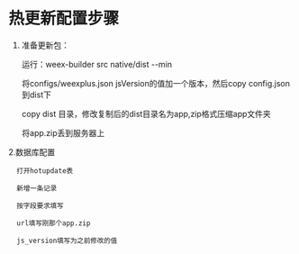 # 热更新配置步骤

1. 准备更新包：

   运行：weex-builder  src native/dist --min

   将configs/weexplus.json jsVersion的值加一个版本，然后copy config.json 到dist下

     copy dist 目录，修改复制后的dist目录名为app,zip格式压缩app文件夹

   将app.zip丢到服务器上

2.数据库配置

```
  打开hotupdate表

  新增一条记录

  按字段要求填写

  url填写刚那个app.zip

  js_version填写为之前修改的值
```



